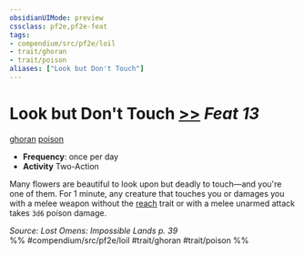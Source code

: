 ```yaml
---
obsidianUIMode: preview
cssclass: pf2e,pf2e-feat
tags:
- compendium/src/pf2e/loil
- trait/ghoran
- trait/poison
aliases: ["Look but Don't Touch"]
---
```

# Look but Don't Touch  [>>](chapter-9-playing-the-game.md#Actions "Two-Action") *Feat 13*  
[ghoran](ghoran-loil.md "Ghoran Ancestry & Heritage Trait")  [poison](Reference/Rules/Traits/poison.md "Poison Effect Trait")  

- **Frequency**: once per day
- **Activity** Two-Action

Many flowers are beautiful to look upon but deadly to touch—and you're one of them. For 1 minute, any creature that touches you or damages you with a melee weapon without the [reach](reach.md "Reach Weapon Trait") trait or with a melee unarmed attack takes `3d6` poison damage.

*Source: Lost Omens: Impossible Lands p. 39*  
%% #compendium/src/pf2e/loil #trait/ghoran #trait/poison %%
